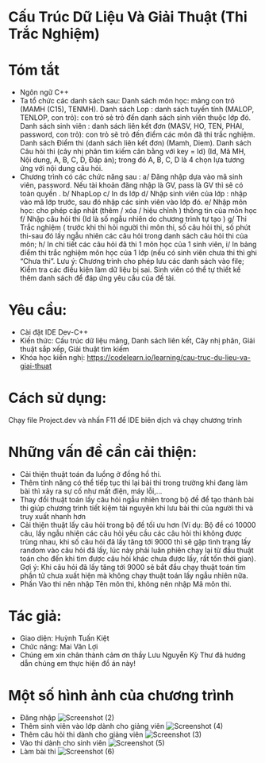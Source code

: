 # Cấu Trúc Dữ Liệu Và Giải Thuật (Thi Trắc Nghiệm)
# Tóm tắt
- Ngôn ngữ C++
- Ta tổ chức các danh sách sau:
Danh sách môn học: mảng con trỏ (MAMH (C15), TENMH).
Danh sách Lop : danh sách tuyến tính (MALOP, TENLOP, con trỏ): con trỏ sẻ trỏ đến danh sách sinh viên thuộc lớp đó.
Danh sách sinh viên : danh sách liên kết đơn (MASV, HO, TEN, PHAI, password, con trỏ): con trỏ sẽ trỏ đến điểm các môn đã thi trắc nghiệm.
Danh sách Điểm thi (danh sách liên kết đơn) (Mamh, Diem).
Danh sách Câu hỏi thi (cây nhị phân tìm kiếm cân bằng với key = Id) (Id, Mă MH, Nội dung, A, B, C, D, Đáp án); trong đó A, B, C, D là 4 chọn lựa tương ứng với nội dung câu hỏi.
- Chương trình có các chức năng sau : a/ Đăng nhập dựa vào mã sinh viên, password. Nếu tài khoản đăng nhập là GV, pass là GV thì sẽ có toàn quyền . b/ NhapLop c/ In ds lớp d/ Nhập sinh viên của lớp : nhập vào mã lớp trước, sau đó nhập các sinh viên vào lớp đó. e/ Nhập môn học: cho phép cập nhật (thêm / xóa / hiệu chỉnh ) thông tin của môn học f/ Nhập câu hỏi thi (Id là số ngẫu nhiên do chương trình tự tạo ) g/ Thi Trắc nghiệm ( trước khi thi hỏi người thi môn thi, số câu hỏi thi, số phút thi-sau đó lấy ngẫu nhiên các câu hỏi trong danh sách câu hỏi thi của môn; h/ In chi tiết các câu hỏi đã thi 1 môn học của 1 sinh viên, i/ In bảng điểm thi trắc nghiệm môn học của 1 lớp (nếu có sinh viên chưa thi thì ghi “Chưa thi”. Lưu ý: Chương trình cho phép lưu các danh sách vào file; Kiểm tra các điều kiện làm dữ liệu bị sai. Sinh viên có thể tự thiết kế thêm danh sách để đáp ứng yêu cầu của đề tài.
# Yêu cầu:
- Cài đặt IDE Dev-C++
- Kiến thức: Cấu trúc dữ liệu mảng, Danh sách liên kết, Cây nhị phân, Giải thuật sắp xếp, Giải thuật tìm kiếm
- Khóa học kiến nghị: https://codelearn.io/learning/cau-truc-du-lieu-va-giai-thuat
# Cách sử dụng:
Chạy file Project.dev và nhấn F11 để IDE biên dịch và chạy chương trình
# Những vấn đề cần cải thiện:
- Cải thiện thuật toán đa luồng ở đồng hồ thi.
- Thêm tính năng có thể tiếp tục thi lại bài thi trong trường khi đang làm bài thì xảy ra sự cố như mất điện, máy lỗi,...
- Thay đổi thuật toán lấy câu hỏi ngẫu nhiên trong bộ đề để tạo thành bài thi giúp chương trình tiết kiệm tài nguyên khi lưu bài thi của người thi và truy xuất nhanh hơn
- Cải thiện thuật lấy câu hỏi trong bộ đề tối ưu hơn (Ví dụ: Bộ đề có 10000 câu, lấy ngẫu nhiên các câu hỏi yêu cầu các câu hỏi thi không được trùng nhau, khi số câu hỏi đã lấy tăng tới 9000 thì sẽ gặp tình trạng lấy random vào câu hỏi đã lấy, lúc này phải luân phiên chạy lại từ đầu thuật toán cho đến khi tìm được câu hỏi khác chưa được lấy, rất tốn thời gian). Gợi ý: Khi câu hỏi đã lấy tăng tới 9000 sẽ bắt đầu chạy thuật toán tìm phần tử chưa xuất hiện mà không chạy thuật toán lấy ngẫu nhiên nữa.
- Phần Vào thi nên nhập Tên môn thi, không nên nhập Mã môn thi.
# Tác giả:
- Giao diện: Huỳnh Tuấn Kiệt
- Chức năng: Mai Văn Lợi
- Chúng em xin chân thành cảm ơn thầy Lưu Nguyễn Kỳ Thư đã hướng dẫn chúng em thực hiện đồ án này!
# Một số hình ảnh của chương trình
- Đăng nhập
![Screenshot (2)](https://user-images.githubusercontent.com/85224148/209391725-e77bba0e-524e-4fe6-815a-08713fa31240.png)
- Thêm sinh viên vào lớp dành cho giảng viên
![Screenshot (4)](https://user-images.githubusercontent.com/85224148/209391927-498881da-dff1-4306-9122-057d81d27c1c.png)
- Thêm câu hỏi thi dành cho giảng viên
![Screenshot (3)](https://user-images.githubusercontent.com/85224148/209391837-417e980d-adca-4018-a27b-ee138bc3e268.png)
- Vào thi dành cho sinh viên
![Screenshot (5)](https://user-images.githubusercontent.com/85224148/209391992-01c1ae4b-4f82-41bc-acd9-17aac3de8089.png)
- Làm bài thi
![Screenshot (6)](https://user-images.githubusercontent.com/85224148/209392053-47486f78-c941-4b09-ba28-1b33d0018de5.png)



